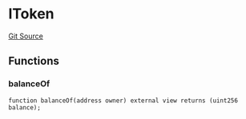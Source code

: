 # IToken
[Git Source](https://github.com/thrackle-io/Tron/blob/afc52571532b132ea1dea91ad1d1f1af07381e8a/src/token/ProtocolERC721Handler.sol)


## Functions
### balanceOf


```solidity
function balanceOf(address owner) external view returns (uint256 balance);
```

